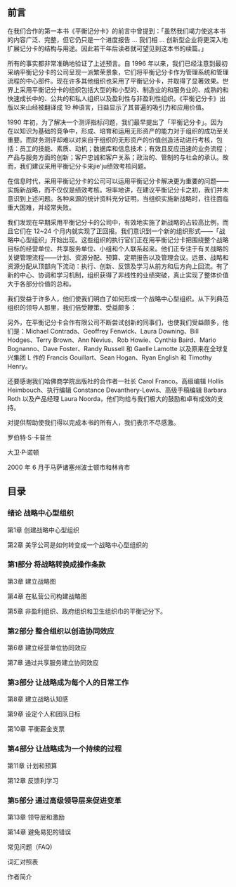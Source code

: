 ## 前言

在我们合作的第一本书《平衡记分卡》的前言中曾提到：「虽然我们竭力使这本书的内容广泛、完整，但它仍只是一个进度报告 ...  我们相 ... 创新型企业将更深入地扩展记分卡的结构与用途。因此若干年后读者就可望见到这本书的续篇。」

所有的事实都非常准确地验证了上述预言。自 1996 年以来，我们已经注意到最初采纳平衡记分卡的公司呈现一派繁荣景象，它们将平衡记分卡作为管理系统和管理流程的中心部件。现在许多其他组织也采用了平衡记分卡，并取得了显著效果。世界上采用平衡记分卡的组织包括大型的和小型的、制造业的和服务业的、成熟的和快速成长中的、公共的和私人组织以及盈利性与非盈利性组织。《平衡记分卡》出版以来山经被翻译成 19 种语言，日益显示了其普遍的吸引力和应用价值。

1990 年初，为了解决一个测评指标问题，我们最早提出了「平衡记分卡」。因为在以知识为基础的竞争中，形成、培育和运用无形资产的能力对于组织的成功至关重要。而财务测评却难以对来自于组织的无形资产的价值创造活动进行考核，包括：员工的技能、素质、动机；数据库和信息技术；有效且反应迅速的业务流程；产品与服务方面的创新；客户忠诚和客户关系；政治的、管制的与社会的承认。故而，我们建议采用平衡记分卡来jie'ju绩效考核问题。

在信息时代，采用平衡记分卡的公司可以运用平衡记分卡解决更为重要的问题——实施新战略，而不仅仅是绩效考核。坦率地讲，在建议平衡记分卡之初，我们并未意识到上述问题。各种来源的统计资料充分证明，当组织实施新战略时，往往面临重大困难，并经常失败。

我们发现在早期采用平衡记分卡的公司中，有效地实施了新战略的占较高比例，而且它们在 12~24 个月内就实现了正回报。我们意识到一个新的组织形式——「战略中心型组织」开始出现。这些组织的执行官们正在用平衡记分卡把围绕整个战略目标的经营单位、共享服务单位、小组和个人联系起来。他们正专注于有关战略的关键管理流程——计划、资源分配、预算、定期报告以及管理会议。远景、战略和资源分配从顶部向下流动：执行、创新、反馈及学习从前方和后方向上回流。有了新的中心、协调和学习机制，组织获得了非线性的业绩突破，真止实现了整体价值大于各部分价值的总和。

我们受益于许多人，他们使我们明白了如何形成一个战略中心型组织。从下列典范组织的领导人那里，我们倍受鞭策、受益颇多：

另外，在平衡记分卡合作有限公司不断尝试创新的同事们，也使我们受益颇多，他们是：Michael Contrada、Geoffrey Fenwick、Laura Downing、Bill Hodges、Terry Brown、Ann Nevius、Rob Howie、Cynthia Baird、Mario Bognanno、Dave Foster、Randy Russell 和 Gaelle Lamotte 以及原来在全球复兴集团 L 作的 Francis Gouillart、Sean Hogan、Ryan English 和 Timothy Henry。

还要感谢我们哈佛商学院出版社的合作者一社长 Carol Franco。高级编辑 Hollis Heimbouch、执行编辑 Constance Devanthery-Lewis、高级手稿编辑 Barbara Roth 以及产品经理 Laura Noorda，他们均给与我们极大的鼓励和卓有成效的支持。

对提供帮助使我们得以完成本书的所有人，我们表示不尽感激。

罗伯特·S·卡普兰

大卫·P·诺顿

2000 年 6 月于马萨诸塞州波士顿市和林肯市

## 目录

### 绪论 战略中心型组织

第1章	创建战略中心型组织

第2章	美孚公司是如何转变成一个战略中心型组织的

### 第1部分 将战略转换成操作条款

第3章	建立战略图

第4章	在私营公司构建战略图

第5章	非盈利组织、政府组织和卫生组织巾的平衡记分下。

### 第2部分 整合组织以创造协同效应

第6章	建立经营单位协同效应

第7章	通过共享服务建立协同效应

### 第3部分 让战略成为每个人的日常工作

第8章	建立战略认知感

第9章	设定个人和团队日标

第10章	平衡薪金支票

### 第4部分 让战略成为一个持续的过程

第11章	计划和预算

第12章	反馈利学习

### 第5部分 通过高级领导层来促进变革

第13章	领导层和激励

第14章	避免易犯的错误

常见问题（FAQ)

词汇对照表

作者简介